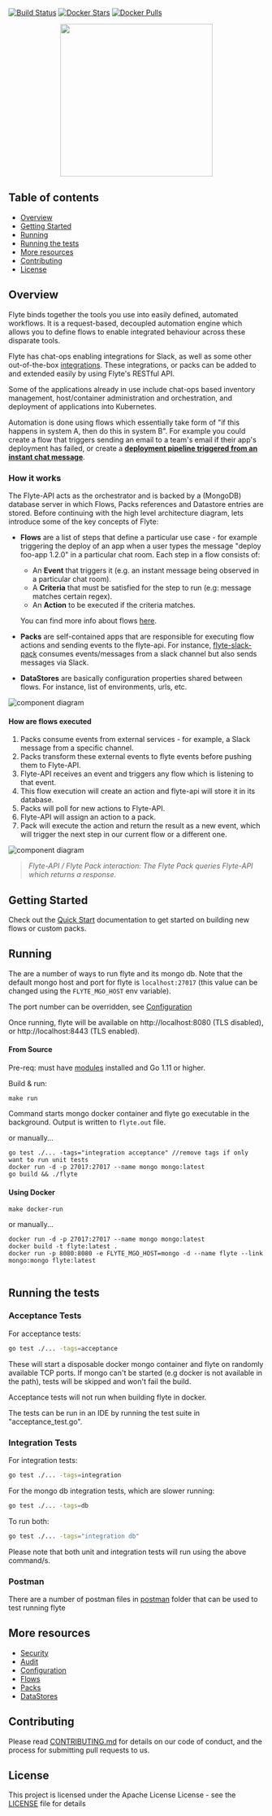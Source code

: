 [![Build Status](https://github.com/ExpediaGroup/flyte/workflows/Build/badge.svg?branch=master&event=push)](https://github.com/ExpediaGroup/flyte/actions?query=workflow:"Build"branch:"master")
[![Docker Stars](https://img.shields.io/docker/stars/expediagroup/flyte.svg)](https://hub.docker.com/r/expediagroup/flyte)
[![Docker Pulls](https://img.shields.io/docker/pulls/expediagroup/flyte.svg)](https://hub.docker.com/r/expediagroup/flyte/)

<p align="center">
  <img align="center" src="https://github.com/ExpediaGroup/flyte/blob/master/docs/images/flyte_logo_compact.png" width="300">
</p>

## Table of contents
* [Overview](#overview)
* [Getting Started](#getting-started)
* [Running](#running)
* [Running the tests](#running-the-tests)
* [More resources](#more-resources)
* [Contributing](#contributing)
* [License](#license)

## Overview

Flyte binds together the tools you use into easily defined, automated workflows. It is a request-based, decoupled automation engine which allows you to define flows to enable integrated behaviour across these disparate tools.

Flyte has chat-ops enabling integrations for Slack, as well as some other out-of-the-box [integrations](https://github.com/ExpediaGroup?utf8=%E2%9C%93&q=flyte+pack&type=&language=). These integrations, or packs can be added to and extended easily by using Flyte's RESTful API.

Some of the applications already in use include chat-ops based inventory management, host/container administration and orchestration, and deployment of applications into Kubernetes.

Automation is done using flows which essentially take form of "if this happens in system A, then do this in system B". For example you could create a flow that triggers sending an email to a team's email if their app's deployment has failed, or create a **[deployment pipeline triggered from an instant chat message](docs/images/flow.gif)**.

### How it works

The Flyte-API acts as the orchestrator and is backed by a (MongoDB) database server in which Flows, Packs references and Datastore entries are stored. Before continuing with the high level architecture diagram, lets introduce some of the key concepts of Flyte:

- **Flows** are a list of steps that define a particular use case - for example triggering the deploy of an app when a user types the message "deploy foo-app 1.2.0" in a particular chat room. Each step in a flow consists of:
    - An **Event** that triggers it (e.g. an instant message being observed in a particular chat room).
    - A **Criteria** that must be satisfied for the step to run (e.g: message matches certain regex).
    - An **Action** to be executed if the criteria matches.

    You can find more info about flows [here](docs/quickstart.md).
    
- **Packs** are self-contained apps that are responsible for executing flow actions and sending events to the flyte-api. For instance, [flyte-slack-pack](https://github.com/ExpediaGroup/flyte-slack) consumes events/messages from a slack channel but also sends messages via Slack. 
- **DataStores** are basically configuration properties shared between flows. For instance, list of environments, urls, etc.

![component diagram](docs/images/component_diag.png)

#### How are flows executed
 
1. Packs consume events from external services - for example, a Slack message from a specific channel.
1. Packs transform these external events to flyte events before pushing them to Flyte-API.
1. Flyte-API receives an event and triggers any flow which is listening to that event.
1. This flow execution will create an action and flyte-api will store it in its database.
1. Packs will poll for new actions to Flyte-API.
1. Flyte-API will assign an action to a pack.
1. Pack will execute the action and return the result as a new event, which will trigger the next step in our current flow or a different one.


![component diagram](docs/images/api_to_pack.png)  

>_Flyte-API / Flyte Pack interaction: The Flyte Pack queries Flyte-API which returns a response._ 

## Getting Started
   
Check out the [Quick Start](docs/quickstart.md) documentation to get started on building new flows or custom packs.

## Running

The are a number of ways to run flyte and its mongo db.
Note that the default mongo host and port for flyte is `localhost:27017` (this value can be changed using the
`FLYTE_MGO_HOST` env variable).

The port number can be overridden, see [Configuration](docs/configuration.md#port-configuration)

Once running, flyte will be available on http://localhost:8080 (TLS disabled), or http://localhost:8443 (TLS enabled).
  


#### From Source

Pre-req: must have [modules](https://github.com/golang/go/wiki/Modules) installed and Go 1.11 or higher.

Build & run:

```
make run
```

Command starts mongo docker container and flyte go executable in the background. Output is written to `flyte.out` file.

or manually...

```
go test ./... -tags="integration acceptance" //remove tags if only want to run unit tests
docker run -d -p 27017:27017 --name mongo mongo:latest
go build && ./flyte
```

#### Using Docker

```
make docker-run
```

or manually...


```
docker run -d -p 27017:27017 --name mongo mongo:latest
docker build -t flyte:latest .
docker run -p 8080:8080 -e FLYTE_MGO_HOST=mongo -d --name flyte --link mongo:mongo flyte:latest
 
```

## Running the tests

### Acceptance Tests

For acceptance tests:

```bash
go test ./... -tags=acceptance
```

These will start a disposable docker mongo container and flyte on randomly available TCP ports. If mongo can't be started (e.g docker is not available in the path),
tests will be skipped and won't fail the build.

Acceptance tests will not run when building flyte in docker.

The tests can be run in an IDE by running the test suite in "acceptance_test.go".

### Integration Tests

For integration tests:

```bash
go test ./... -tags=integration
```

For the mongo db integration tests, which are slower running:

```bash
go test ./... -tags=db
```

To run both:

```bash
go test ./... -tags="integration db"
```

Please note that both unit and integration tests will run using the above command/s.

### Postman

There are a number of postman files in [postman](postman) folder that can be used to test running flyte

## More resources
- [Security](docs/security/security.md)
- [Audit](docs/audit.md)
- [Configuration](docs/configuration.md)
- [Flows](docs/flows.md)
- [Packs](docs/packs.md)
- [DataStores](docs/datastores.md)

## Contributing

Please read [CONTRIBUTING.md](docs/contributing/overview.md) for details on our code of conduct, and the process for submitting pull requests to us.

## License
This project is licensed under the Apache License License - see the [LICENSE](LICENSE) file for details

